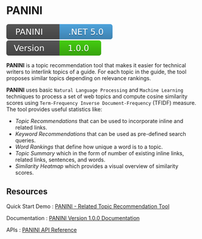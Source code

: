 # PANINI

[![Runtime](/images/runtime.svg)](https://dotnet.microsoft.com/download/dotnet/5.0)
[![Version](/images/version.svg)](https://github.com/JoshiGirish/Panini_DotNetCore/releases/tag/V1.0.0)

**PANINI** is a topic recommendation tool that makes it easier for technical writers to interlink topics of a guide. For each topic in the guide, the tool proposes similar topics depending on relevance rankings.


**PANINI** uses basic `Natural Language Processing` and `Machine Learning` techniques to process a set of web topics and compute cosine similarity scores using `Term-Frequency Inverse Document-Frequency` (TFIDF) measure. The tool provides useful statistics like:
- *Topic Recommendations* that can be used to incorporate inline and related links.
- *Keyword Recommendations* that can be used as pre-defined search queries.
- *Word Rankings* that define how unique a word is to a topic.
- *Topic Summary* which in the form of number of existing inline links, related links, sentences, and words.
- *Similarity Heatmap* which provides a visual overview of similarity scores.

## Resources

Quick Start Demo : [PANINI - Related Topic Recommendation Tool](https://www.youtube.com/watch?v=7b7FRqfdCkY)

Documentation : [PANINI Version 1.0.0 Documentation](https://joshigirish.github.io/Panini_DotNetCore/index.html)

APIs : [PANINI API Reference](https://joshigirish.github.io/Panini_DotNetCore/api/index.html)
